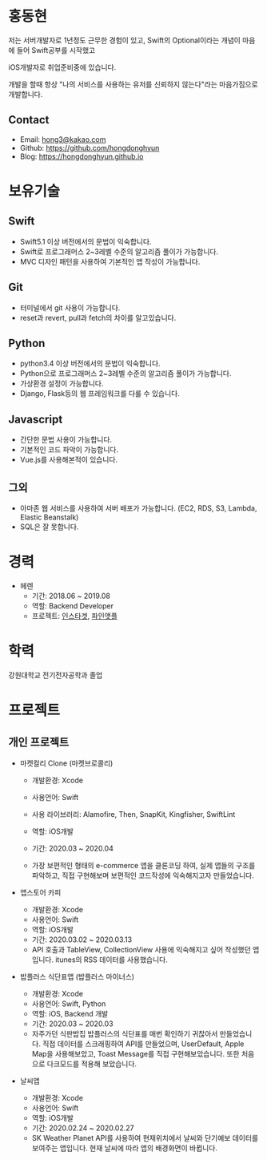 # 홍동현

저는 서버개발자로 1년정도 근무한 경험이 있고,
Swift의 Optional이라는 개념이 마음에 들어
Swift공부를 시작했고

iOS개발자로 취업준비중에 있습니다.

개발을 할때 항상
"나의 서비스를 사용하는 유저를 신뢰하지 않는다"라는 마음가짐으로 개발합니다.

## Contact

- Email: hong3@kakao.com
- Github: https://github.com/hongdonghyun
- Blog: https://hongdonghyun.github.io

# 보유기술

## Swift
- Swift5.1 이상 버전에서의 문법이 익숙합니다.
- Swift로 프로그래머스 2~3레벨 수준의 알고리즘 풀이가 가능합니다.
- MVC 디자인 패턴을 사용하여 기본적인 앱 작성이 가능합니다.

## Git
- 터미널에서 git 사용이 가능합니다.
- reset과 revert, pull과 fetch의 차이를 알고있습니다.

## Python
- python3.4 이상 버전에서의 문법이 익숙합니다.
- Python으로 프로그래머스 2~3레벨 수준의 알고리즘 풀이가 가능합니다.
- 가상환경 설정이 가능합니다.
- Django, Flask등의 웹 프레임워크를 다룰 수 있습니다.


## Javascript
- 간단한 문법 사용이 가능합니다.
- 기본적인 코드 파악이 가능합니다.
- Vue.js를 사용해본적이 있습니다.

## 그외
- 아마존 웹 서비스를 사용하여 서버 배포가 가능합니다. (EC2, RDS, S3, Lambda, Elastic Beanstalk)
- SQL은 잘 못합니다.

# 경력

- 헤렌
  - 기간: 2018.06 ~ 2019.08
  - 역할: Backend Developer
  - 프로젝트: [인스타겟](https://www.instaget.com/), [파인앳플](https://www.fineadple.com/)

# 학력

강원대학교 전기전자공학과 졸업

# 프로젝트

## 개인 프로젝트

- 마켓컬리 Clone (마켓브로콜리)
  - 개발환경: Xcode
  - 사용언어: Swift
  - 사용 라이브러리: Alamofire, Then, SnapKit, Kingfisher, SwiftLint
  - 역할: iOS개발
  - 기간: 2020.03 ~ 2020.04
  
  - 가장 보편적인 형태의 e-commerce 앱을 클론코딩 하여, 실제 앱들의 구조를 파악하고, 직접 구현해보며 보편적인 코드작성에 익숙해지고자 만들었습니다.

- 앱스토어 카피
  - 개발환경: Xcode
  - 사용언어: Swift
  - 역할: iOS개발
  - 기간: 2020.03.02 ~ 2020.03.13
  - API 호출과 TableView, CollectionView 사용에 익숙해지고 싶어 작성했던 앱입니다. itunes의 RSS 데이터를 사용했습니다.

- 밥플러스 식단표앱 (밥플러스 마이너스)
  - 개발환경: Xcode
  - 사용언어: Swift, Python
  - 역할: iOS, Backend 개발
  - 기간: 2020.03 ~ 2020.03
  - 자주가던 식판밥집 밥플러스의 식단표를 매번 확인하기 귀찮아서 만들었습니다. 직접 데이터를 스크래핑하여 API를 만들었으며, UserDefault, Apple Map을 사용해보았고, Toast Message를 직접 구현해보았습니다. 또한 처음으로 다크모드를 적용해 보았습니다.

- 날씨앱
  - 개발환경: Xcode
  - 사용언어: Swift
  - 역할: iOS개발
  - 기간: 2020.02.24 ~ 2020.02.27
  - SK Weather Planet API를 사용하여 현재위치에서 날씨와 단기예보 데이터를 보여주는 앱입니다. 현재 날씨에 따라 앱의 배경화면이 바뀝니다.